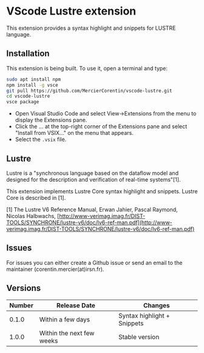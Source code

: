 # VScode Lustre extension

This extension provides a syntax highlight and snippets for LUSTRE language.

## Installation

This extension is being built. To use it, open a terminal and type:
```bash
sudo apt install npm
npm install -g vsce
git pull https://github.com/MercierCorentin/vscode-lustre.git
cd vscode-lustre
vsce package
```

- Open Visual Studio Code and select View->Extensions from the menu to display the Extensions pane.
- Click the ... at the top-right corner of the Extensions pane and select "Install from VSIX..." on the menu that appears.
- Select the `.vsix` file.


## Lustre

Lustre is a "synchronous language based on the dataflow model and designed for the description and verification of real-time systems"[1].

This extension implements Lustre Core syntax highlight and snippets. Lustre Core is described in [1].

[1] The Lustre V6 Reference Manual, Erwan Jahier, Pascal Raymond, Nicolas Halbwachs, [http://www-verimag.imag.fr/DIST-TOOLS/SYNCHRONE/lustre-v6/doc/lv6-ref-man.pdf](http://www-verimag.imag.fr/DIST-TOOLS/SYNCHRONE/lustre-v6/doc/lv6-ref-man.pdf)

## Issues

For issues you can either create a Github issue or send an email to the maintainer (corentin.mercier(at)irsn.fr).

## Versions
| Number  |  Release Date  | Changes  |
|---|---|---|
| 0.1.0  | Within a few days  |  Syntax highlight + Snippets |
| 1.0.0  | Within the next few weeks  |  Stable version |
